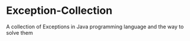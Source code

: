 # Exception-Collection
A collection of  Exceptions in Java programming language and the way to solve them
